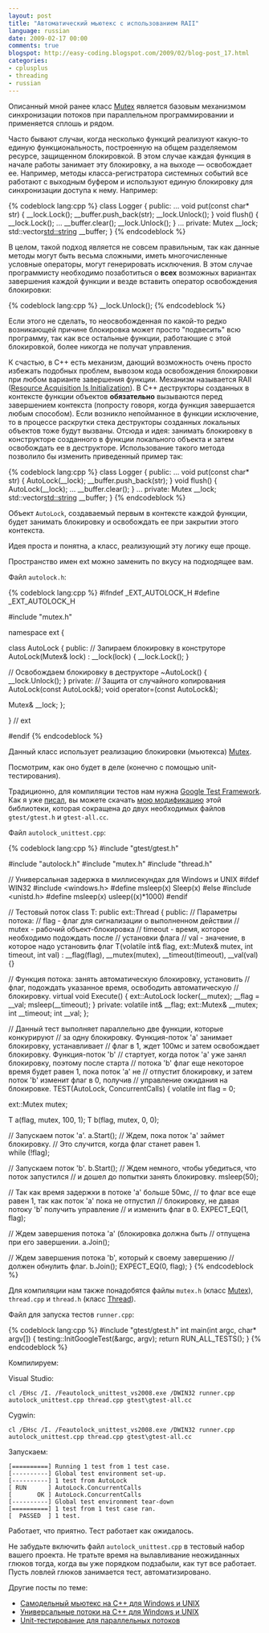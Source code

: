 ```yaml
---
layout: post
title: "Автоматический мьютекс с использованием RAII"
language: russian
date: 2009-02-17 00:00
comments: true
blogspot: http://easy-coding.blogspot.com/2009/02/blog-post_17.html
categories:
- cplusplus
- threading
- russian
---
```

Описанный мной ранее класс [Mutex][Самодельный мьютекс на C++ для Windows и UNIX] является базовым механизмом синхронизации потоков при параллельном программировании и применяется сплошь и рядом.

Часто бывают случаи, когда несколько функций реализуют какую-то единую функциональность, построенную на общем разделяемом ресурсе, защищенном блокировкой. В этом случае каждая функция в начале работы занимает эту блокировку, а на выходе — освобождает ее. Например, методы класса-регистратора системных событий все работают с выходным буфером и используют единую блокировку для синхронизации доступа к нему. Например:

{% codeblock lang:cpp %}
class Logger {
public:
  ...
  void put(const char* str) {
    __lock.Lock();
    __buffer.push_back(str);
    __lock.Unlock();
  }
  void flush() {
    __lock.Lock();
    ...
    __buffer.clear();
    __lock.Unlock();
  }
  ...
private:
  Mutex __lock;
  std::vector<std::string> __buffer;
}
{% endcodeblock %}

В целом, такой подход является не совсем правильным, так как данные методы могут быть весьма сложными, иметь многочисленные условные операторы, могут генерировать исключения. В этом случае программисту необходимо позаботиться о **всех** возможных вариантах завершения каждой функции и везде вставить оператор освобождения блокировки:

{% codeblock lang:cpp %}
__lock.Unlock();
{% endcodeblock %}

Если этого не сделать, то неосвобожденная по какой-то редко возникающей причине блокировка может просто "подвесить" всю программу, так как все остальные функции, работающие с этой блокировкой, более никогда не получат управления. 

К счастью, в С++ есть механизм, дающий возможность очень просто избежать подобных проблем, вывозом кода освобождения блокировки при любом варианте завершения функции. Механизм называется RAII ([Resource Acquisition Is Initialization][RAII]). В С++ деструкторы созданных в контексте функции объектов **обязательно** вызываются перед завершением контекста (попросту говоря, когда функция завершается любым способом). Если возникло непойманное в функции исключение, то в процессе раскрутки стека деструкторы созданных локальных объектов тоже будут вызваны. Отсюда и идея: занимать блокировку в конструкторе созданного в функции локального объекта и затем освобождать ее в деструкторе. Использование такого метода позволило бы изменить приведенный пример так:

[RAII]: http://ru.wikipedia.org/wiki/RAII

{% codeblock lang:cpp %}
class Logger {
public:
  ...
  void put(const char* str) {
    AutoLock(__lock);
    __buffer.push_back(str);
  }
  void flush() {
    AutoLock(__lock);
    ...
    __buffer.clear();
  }
  ...
private:
  Mutex __lock;
  std::vector<std::string> __buffer;
}
{% endcodeblock %}

Объект `AutoLock`, создаваемый первым в контексте каждой функции, будет занимать блокировку и освобождать ее при закрытии этого контекста.

Идея проста и понятна, а класс, реализующий эту логику еще проще. 

Пространство имен ext можно заменить по вкусу на подходящее вам.

Файл `autolock.h`:

{% codeblock lang:cpp %}
#ifndef _EXT_AUTOLOCK_H
#define _EXT_AUTOLOCK_H

#include "mutex.h"

namespace ext {

class AutoLock {
public:
  // Запираем блокировку в конструторе
  AutoLock(Mutex& lock) : __lock(lock) {
    __lock.Lock();
  }

  // Освобождаем блокировку в деструкторе
  ~AutoLock() {
    __lock.Unlock();
  }
private:
  // Защита от случайного копирования
  AutoLock(const AutoLock&);
  void operator=(const AutoLock&);

  Mutex& __lock;
};

} // ext 

#endif
{% endcodeblock %}

Данный класс использует реализацию блокировки (мьютекса) [Mutex][Самодельный мьютекс на C++ для Windows и UNIX].

Посмотрим, как оно будет в деле (конечно с помощью unit-тестирования).

Традиционно, для компиляции тестов нам нужна [Google Test Framework][]. Как я уже [писал][Unit-тестирование для параллельных потоков], вы можете скачать [мою модификацию][GoogleTest 1.2.1] этой библиотеки, которая сокращена до двух необходимых файлов `gtest/gtest.h` и `gtest-all.cc`.

[Google Test Framework]: http://code.google.com/p/googletest/
[GoogleTest 1.2.1]: /downloads/gtest-amalgamation-1.2.1.zip

Файл `autolock_unittest.cpp`:

{% codeblock lang:cpp %}
#include "gtest/gtest.h"

#include "autolock.h"
#include "mutex.h"
#include "thread.h"

// Универсальная задержка в миллисекундах для Windows и UNIX
#ifdef WIN32
#include <windows.h>
#define msleep(x)    Sleep(x)
#else
#include <unistd.h>
#define msleep(x)    usleep((x)*1000)
#endif

// Тестовый поток
class T: public ext::Thread {
public:
  // Параметры потока:
  //   flag    - флаг для сигнализации о выполненном действии
  //   mutex   - рабочий объект-блокировка
  //   timeout - время, которое необходимо подождать после 
  //             установки флага
  //   val     - значение, в которое надо установить флаг
  T(volatile int& flag, ext::Mutex& mutex, int timeout, int val) :
    __flag(flag), __mutex(mutex), __timeout(timeout), __val(val)
  {}

  // Функция потока: занять автоматическую блокировку, установить
  // флаг, подождать указанное время, освободить автоматическую
  // блокировку.
  virtual void Execute() {
    ext::AutoLock locker(__mutex);
    __flag = __val;
    msleep(__timeout);
  }
private:
  volatile int& __flag;
  ext::Mutex& __mutex;
  int __timeout;
  int __val;
};

// Данный тест выполняет параллельно две функции, которые конкурируют
// за одну блокировку. Функция-поток 'a' занимает блокировку, устанавливает
// флаг в 1, ждет 100мс и затем освобождает блокировку. Функция-поток 'b'
// стартует, когда поток 'a' уже занял блокировку, поэтому после старта
// потока 'b' флаг еще некоторое время будет равен 1, пока поток 'a' не
// отпустит блокировку, и затем поток 'b' изменит флаг в 0, получив 
// управление ожидания на блокировке.
TEST(AutoLock, ConcurrentCalls) {
  volatile int flag = 0;

  ext::Mutex mutex;

  T a(flag, mutex, 100, 1);
  T b(flag, mutex, 0, 0);

  // Запускаем поток 'a'.
  a.Start();
  // Ждем, пока поток 'a' займет блокировку.
  // Это случится, когда флаг станет равен 1.  
  while (!flag);

  // Запускаем поток 'b'.
  b.Start();
  // Ждем немного, чтобы убедиться, что поток запустился
  // и дошел до попытки занять блокировку.
  msleep(50);

  // Так как время задержки в потоке 'a' больше 50мс,
  // то флаг все еще равен 1, так как поток 'a' пока не отпустил
  // блокировку, не давая потоку 'b' получить управление
  // и изменить флаг в 0.
  EXPECT_EQ(1, flag);

  // Ждем завершения потока 'a' (блокировка должна быть
  // отпущена при его завершении.
  a.Join();

  // Ждем завершения потока 'b', который к своему завершению
  // должен обнулить флаг.
  b.Join();
  EXPECT_EQ(0, flag);
}
{% endcodeblock %}

Для компиляции нам также понадобятся файлы `mutex.h` (класс [Mutex][Самодельный мьютекс на C++ для Windows и UNIX]), `thread.cpp` и `thread.h` (класс [Thread][Универсальные потоки на С++ для Windows и UNIX]). 

Файл для запуска тестов `runner.cpp`:

{% codeblock lang:cpp %}
#include "gtest/gtest.h"
int main(int argc, char* argv[]) {
  testing::InitGoogleTest(&argc, argv);
  return RUN_ALL_TESTS();
}
{% endcodeblock %}

Компилируем:

Visual Studio:

    cl /EHsc /I. /Feautolock_unittest_vs2008.exe /DWIN32 runner.cpp autolock_unittest.cpp thread.cpp gtest\gtest-all.cc

Cygwin:

    cl /EHsc /I. /Feautolock_unittest_vs2008.exe /DWIN32 runner.cpp autolock_unittest.cpp thread.cpp gtest\gtest-all.cc

Запускаем:

    [==========] Running 1 test from 1 test case.
    [----------] Global test environment set-up.
    [----------] 1 test from AutoLock
    [ RUN      ] AutoLock.ConcurrentCalls
    [       OK ] AutoLock.ConcurrentCalls
    [----------] Global test environment tear-down
    [==========] 1 test from 1 test case ran.
    [  PASSED  ] 1 test.

Работает, что приятно. Тест работает как ожидалось.

Не забудьте включить файл `autolock_unittest.cpp` в тестовый набор вашего проекта. Не тратьте время на вылавливание неожиданных глюков тогда, когда вы уже порядком подзабыли, как тут все работает. Пусть ловлей глюков занимается тест, автоматизировано.

Другие посты по теме:

* [Самодельный мьютекс на C++ для Windows и UNIX][]
* [Универсальные потоки на С++ для Windows и UNIX][]
* [Unit-тестирование для параллельных потоков][]

[Самодельный мьютекс на C++ для Windows и UNIX]: /blog/russian/2009/02/06/universal-mutex-in-cpp-for-windows-and-unix/
[Универсальные потоки на С++ для Windows и UNIX]: /blog/russian/2009/01/26/universal-threads-for-windows-and-unix/
[Unit-тестирование для параллельных потоков]: /blog/russian/2009/01/28/unit-testing-concurrent-threads/

